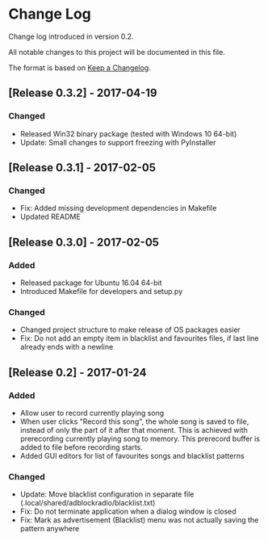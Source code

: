 # Change Log
Change log introduced in version 0.2.

All notable changes to this project will be documented in this file.

The format is based on [Keep a Changelog](http://keepachangelog.com/).

## [Release 0.3.2] - 2017-04-19
### Changed
- Released Win32 binary package (tested with Windows 10 64-bit)
- Update: Small changes to support freezing with PyInstaller

## [Release 0.3.1] - 2017-02-05
### Changed
- Fix: Added missing development dependencies in Makefile
- Updated README

## [Release 0.3.0] - 2017-02-05
### Added
- Released package for Ubuntu 16.04 64-bit
- Introduced Makefile for developers and setup.py

### Changed
- Changed project structure to make release of OS packages easier
- Fix: Do not add an empty item in blacklist and favourites files, if last line already ends with a newline 

## [Release 0.2] - 2017-01-24
### Added
- Allow user to record currently playing song
- When user clicks "Record this song", the whole song is saved to file, instead of only the part of it after that moment.
  This is achieved with prerecording currently playing song to memory. This prerecord buffer is added to file before recording starts.
- Added GUI editors for list of favourites songs and blacklist patterns

### Changed
- Update: Move blacklist configuration in separate file (.local/shared/adblockradio/blacklist.txt)
- Fix: Do not terminate application when a dialog window is closed
- Fix: Mark as advertisement (Blacklist) menu was not actually saving the pattern anywhere

[Release 0.1]: https://github.com/quasoft/adblockradio/tree/0.1
